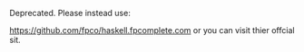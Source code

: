 Deprecated. Please instead use:

https://github.com/fpco/haskell.fpcomplete.com
or you can visit thier offcial sit.
